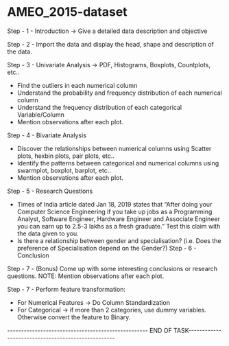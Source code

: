 # AMEO_2015-dataset
Step - 1 - Introduction -&gt; Give a detailed data description and objective

Step - 2 - Import the data and display the head, shape and description of the data.

Step - 3 - Univariate Analysis -&gt; PDF, Histograms, Boxplots, Countplots, etc..
- Find the outliers in each numerical column
- Understand the probability and frequency distribution of each numerical column
- Understand the frequency distribution of each categorical Variable/Column
- Mention observations after each plot.

Step - 4 - Bivariate Analysis
- Discover the relationships between numerical columns using Scatter plots, hexbin plots,
pair plots, etc..
- Identify the patterns between categorical and numerical columns using swarmplot,
boxplot, barplot, etc..
- Mention observations after each plot.

Step - 5 - Research Questions
- Times of India article dated Jan 18, 2019 states that “After doing your Computer Science
Engineering if you take up jobs as a Programming Analyst, Software Engineer,
Hardware Engineer and Associate Engineer you can earn up to 2.5-3 lakhs as a fresh
graduate.” Test this claim with the data given to you.
- Is there a relationship between gender and specialisation? (i.e. Does the preference of
Specialisation depend on the Gender?)
Step - 6 - Conclusion

Step - 7 - (Bonus) Come up with some interesting conclusions or research questions.
NOTE: Mention observations after each plot.

Step - 7 - Perform feature transformation:

- For Numerical Features -&gt; Do Column Standardization
- For Categorical -&gt; if more than 2 categories, use dummy variables. Otherwise
convert the feature to Binary.

--------------------------------------------------- END OF TASK---------------------------------------------------
